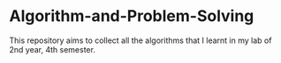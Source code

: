 # Algorithm-and-Problem-Solving
This repository aims to collect all the algorithms that I learnt in my lab of 2nd year, 4th semester.
